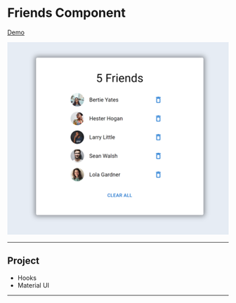 # Friends Component


[Demo](https://visionary-tanuki-0fd4f2.netlify.app/)

![central point screenshot](/public/images/readme/friends.png)


*** 

## Project
- Hooks
- Material UI


***
